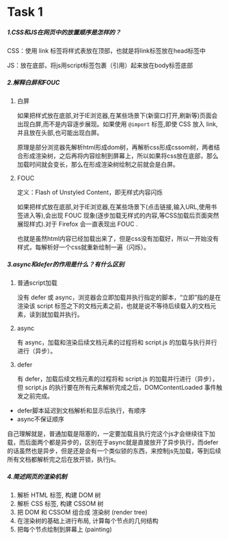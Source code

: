 # Task 1

##### 1.CSS和JS在网页中的放置顺序是怎样的？

CSS：使用 link 标签将样式表放在顶部，也就是将link标签放在head标签中

JS：放在底部，将js用script标签包裹（引用）起来放在body标签底部

##### 2.解释白屏和FOUC

1. 白屏

   如果把样式放在底部,对于IE浏览器,在某些场景下(新窗口打开,刷新等)页面会出现白屏,而不是内容逐步展现。如果使用 `@import` 标签,即使 CSS 放入 link, 并且放在头部,也可能出现白屏。

   原理是部分浏览器先解析html形成dom树，再解析css形成cssom树，两者结合形成渲染树，之后再将内容绘制到屏幕上，所以如果将css放在底部，那么加载时间就会变长，那么在形成渲染树绘制之前就会是白屏。 

2. FOUC

   定义：Flash of Unstyled Content，即无样式内容闪烁

   如果把样式放在底部,对于IE浏览器,在某些场景下(点击链接,输入URL,使用书签进入等),会出现 FOUC 现象(逐步加载无样式的内容,等CSS加载后页面突然展现样式).对于 Firefox 会一直表现出 FOUC .

   也就是虽然html内容已经加载出来了，但是css没有加载好，所以一开始没有样式，每解析好一个css就重新绘制一遍（闪烁）。

##### 3.async和defer的作用是什么？有什么区别

1. 普通script加载

   没有 defer 或 async，浏览器会立即加载并执行指定的脚本，“立即”指的是在渲染该 script 标签之下的文档元素之前，也就是说不等待后续载入的文档元素，读到就加载并执行。

2. async

   有 async，加载和渲染后续文档元素的过程将和 script.js 的加载与执行并行进行（异步）。

3. defer

   有 defer，加载后续文档元素的过程将和 script.js 的加载并行进行（异步），但 script.js 的执行要在所有元素解析完成之后，DOMContentLoaded 事件触发之前完成。

- defer脚本延迟到文档解析和显示后执行，有顺序
- async不保证顺序

自己理解就是，普通加载是阻塞的，一定要加载且执行完这个js才会继续往下加载，而后面两个都是异步的，区别在于async就是直接放开了异步执行，而defer的话虽然也是异步，但是还是会有一个类似锁的东西，来控制js先加载，等到后续所有文档都解析完之后在放开锁，执行js。

##### 4.简述网页的渲染机制

1. 解析 HTML 标签, 构建 DOM 树
2. 解析 CSS 标签, 构建 CSSOM 树
3. 把 DOM 和 CSSOM 组合成 渲染树 (render tree)
4. 在渲染树的基础上进行布局, 计算每个节点的几何结构
5. 把每个节点绘制到屏幕上 (painting)